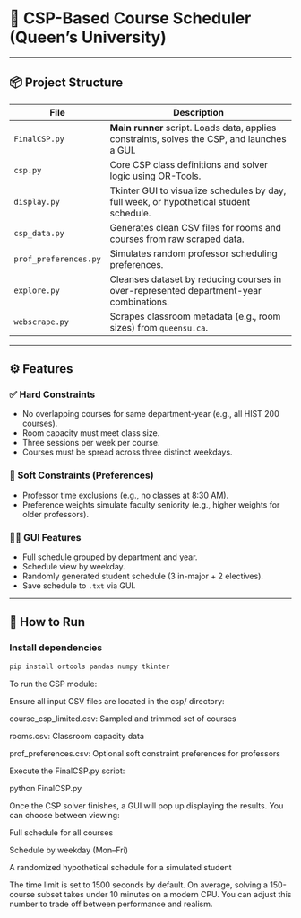# 🧠 CSP-Based Course Scheduler (Queen’s University)

---

## 📦 Project Structure

| File                    | Description                                                                                        |
| ----------------------- | -------------------------------------------------------------------------------------------------- |
| `FinalCSP.py`         | **Main runner** script. Loads data, applies constraints, solves the CSP, and launches a GUI. |
| `csp.py`              | Core CSP class definitions and solver logic using OR-Tools.                                        |
| `display.py`          | Tkinter GUI to visualize schedules by day, full week, or hypothetical student schedule.            |
| `csp_data.py`         | Generates clean CSV files for rooms and courses from raw scraped data.                             |
| `prof_preferences.py` | Simulates random professor scheduling preferences.                                                 |
| `explore.py`          | Cleanses dataset by reducing courses in over-represented department-year combinations.             |
| `webscrape.py`        | Scrapes classroom metadata (e.g., room sizes) from `queensu.ca`.                                 |

---

## ⚙️ Features

### ✅ Hard Constraints

- No overlapping courses for same department-year (e.g., all HIST 200 courses).
- Room capacity must meet class size.
- Three sessions per week per course.
- Courses must be spread across three distinct weekdays.

### 🎯 Soft Constraints (Preferences)

- Professor time exclusions (e.g., no classes at 8:30 AM).
- Preference weights simulate faculty seniority (e.g., higher weights for older professors).

### 🧑‍🎓 GUI Features

- Full schedule grouped by department and year.
- Schedule view by weekday.
- Randomly generated student schedule (3 in-major + 2 electives).
- Save schedule to `.txt` via GUI.

---

## 🏁 How to Run

### Install dependencies

```bash
pip install ortools pandas numpy tkinter
```


To run the CSP module: 

Ensure all input CSV files are located in the csp/ directory:

course_csp_limited.csv: Sampled and trimmed set of courses

rooms.csv: Classroom capacity data

prof_preferences.csv: Optional soft constraint preferences for professors

Execute the FinalCSP.py script:

python FinalCSP.py

Once the CSP solver finishes, a GUI will pop up displaying the results. You can choose between viewing:

Full schedule for all courses

Schedule by weekday (Mon–Fri)

A randomized hypothetical schedule for a simulated student

The time limit is set to 1500 seconds by default. On average, solving a 150-course subset takes under 10 minutes on a modern CPU. You can adjust this number to trade off between performance and realism.
